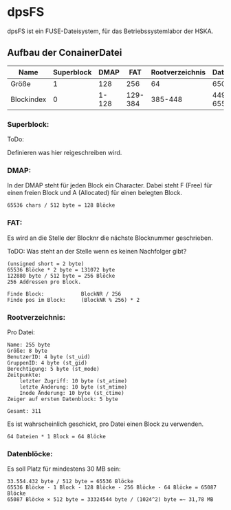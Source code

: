 # dpsFS

dpsFS ist ein FUSE-Dateisystem, für das Betriebssystemlabor der HSKA.

## Aufbau der ConainerDatei

| Name       | Superblock | DMAP  | FAT     | Rootverzeichnis | Dateien   |
|------------|------------|-------|---------|-----------------|-----------|
| Größe      | 1          | 128   | 256     | 64              | 65087     |
| Blockindex | 0          | 1-128 | 129-384 | 385-448         | 449-65535 |

### Superblock:

ToDo:

Definieren was hier reigeschreiben wird.

### DMAP:

In der DMAP steht für jeden Block ein Character.
Dabei steht F (Free) für einen freien Block und A (Allocated) für einen belegten Block.

    65536 chars / 512 byte = 128 Blöcke

### FAT:

Es wird an die Stelle der Blocknr die nächste Blocknummer geschrieben.

ToDO: Was steht an der Stelle wenn es keinen Nachfolger gibt?

    (unsigned short = 2 byte)
    65536 Blöcke * 2 byte = 131072 byte
    122880 byte / 512 byte = 256 Blöcke
    256 Addressen pro Block.

    Finde Block: 	        BlockNR / 256
    Finde pos im Block:     (BlockNR % 256) * 2

### Rootverzeichnis:

Pro Datei:

    Name: 255 byte
    Größe: 8 byte
    BenutzerID: 4 byte (st_uid)
    GruppenID: 4 byte (st_gid)
    Berechtigung: 5 byte (st_mode)
    Zeitpunkte:
        letzter Zugriff: 10 byte (st_atime)
        letzte Änderung: 10 byte (st_mtime)
        Inode Änderung: 10 byte (st_ctime)
    Zeiger auf ersten Datenblock: 5 byte

    Gesamt: 311
    
Es ist wahrscheinlich geschickt, pro Datei einen Block zu verwenden.

    64 Dateien * 1 Block = 64 Blöcke

### Datenblöcke:

Es soll Platz für mindestens 30 MB sein:

    33.554.432 byte / 512 byte = 65536 Blöcke
    65536 Blöcke - 1 Block - 128 Blöcke - 256 Blöcke - 64 Blöcke = 65087 Blöcke
    65087 Blöcke × 512 byte = 33324544 byte / (1024^2) byte =~ 31,78 MB